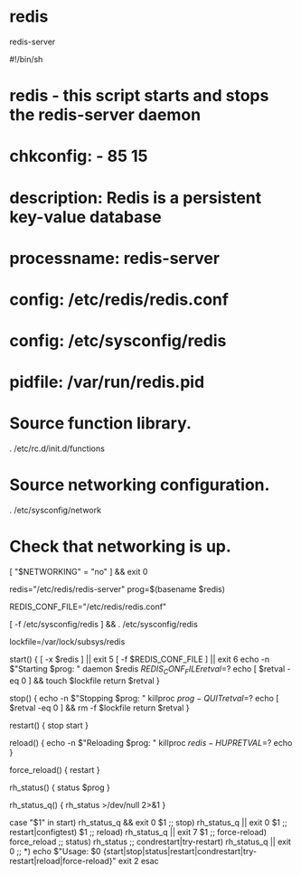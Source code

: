 # redis
redis-server

#!/bin/sh
# 
# redis - this script starts and stops the redis-server daemon
#
# chkconfig:   - 85 15 
# description:  Redis is a persistent key-value database
# processname: redis-server
# config:      /etc/redis/redis.conf
# config:      /etc/sysconfig/redis
# pidfile:     /var/run/redis.pid

# Source function library.
. /etc/rc.d/init.d/functions

# Source networking configuration.
. /etc/sysconfig/network

# Check that networking is up.
[ "$NETWORKING" = "no" ] && exit 0

redis="/etc/redis/redis-server"
prog=$(basename $redis)

REDIS_CONF_FILE="/etc/redis/redis.conf"

[ -f /etc/sysconfig/redis ] && . /etc/sysconfig/redis

lockfile=/var/lock/subsys/redis

start() {
    [ -x $redis ] || exit 5
    [ -f $REDIS_CONF_FILE ] || exit 6
    echo -n $"Starting $prog: "
    daemon $redis $REDIS_CONF_FILE
    retval=$?
    echo
    [ $retval -eq 0 ] && touch $lockfile
    return $retval
}

stop() {
    echo -n $"Stopping $prog: "
    killproc $prog -QUIT
    retval=$?
    echo
    [ $retval -eq 0 ] && rm -f $lockfile
    return $retval
}

restart() {
    stop
    start
}

reload() {
    echo -n $"Reloading $prog: "
    killproc $redis -HUP
    RETVAL=$?
    echo
}

force_reload() {
    restart
}

rh_status() {
    status $prog
}

rh_status_q() {
    rh_status >/dev/null 2>&1
}

case "$1" in
    start)
        rh_status_q && exit 0
        $1
        ;;
    stop)
        rh_status_q || exit 0
        $1
        ;;
    restart|configtest)
        $1
        ;;
    reload)
        rh_status_q || exit 7
        $1
        ;;
    force-reload)
        force_reload
        ;;
    status)
        rh_status
        ;;
    condrestart|try-restart)
        rh_status_q || exit 0
	    ;;
    *)
        echo $"Usage: $0 {start|stop|status|restart|condrestart|try-restart|reload|force-reload}"
        exit 2
esac

